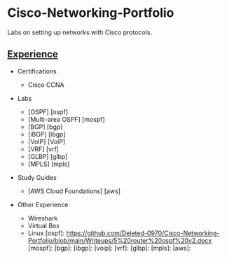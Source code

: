 # Cisco-Networking-Portfolio
Labs on setting up networks with Cisco protocols. 

## <ins>Experience</ins>
- Certifications
  - Cisco CCNA

- Labs
  - [OSPF] [ospf]
  - [Multi-area OSPF] [mospf]
  - [BGP] [bgp]
  - [iBGP] [ibgp]
  - [VoIP] [VoIP]
  - [VRF] [vrf]
  - [GLBP] [glbp]
  - [MPLS] [mpls]

- Study Guides
  - [AWS Cloud Foundations] [aws]

- Other Experience
  - Wireshark
  - Virtual Box
  - Linux
[ospf]: https://github.com/Deleted-0970/Cisco-Networking-Portfolio/blob/main/Writeups/5%20router%20ospf%20v2.docx
[mospf]:
[bgp]:
[ibgp]:
[voip]:
[vrf]:
[glbp]:
[mpls]:
[aws]:
